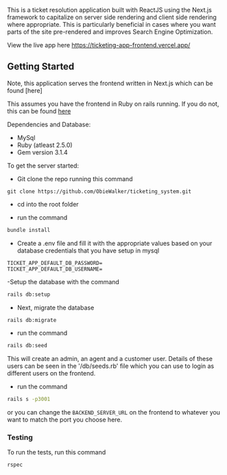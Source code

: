 This is a ticket resolution application built with ReactJS using the Next.js framework to capitalize on server side rendering and client side rendering where appropriate. This is particularly beneficial in cases where you want parts of the site pre-rendered and improves Search Engine Optimization.


View the live app here https://ticketing-app-frontend.vercel.app/

## Getting Started

Note, this application serves the frontend written in Next.js which can be found [here]

This assumes you have the frontend in Ruby on rails running. If you do not, this can be found [here](https://github.com/ObieWalker/ticketing-app-frontend.git)



Dependencies and Database:
- MySql
- Ruby (atleast 2.5.0)
- Gem version 3.1.4

To get the server started:

- Git clone the repo running this command

```git clone https://github.com/ObieWalker/ticketing_system.git```

- cd into the root folder

- run the command 

```bash
bundle install
```

- Create a .env file and fill it with the appropriate values based on your database credentials that you have setup in mysql

```
TICKET_APP_DEFAULT_DB_PASSWORD=
TICKET_APP_DEFAULT_DB_USERNAME=
```

-Setup the database with the command

```bash
rails db:setup
```

- Next, migrate the database

```bash
rails db:migrate
```

- run the command 

```bash
rails db:seed
```

This will create an admin, an agent and a customer user. Details of these users can be seen in the '/db/seeds.rb' file which you can use to login as different users on the frontend.


- run the command 

```bash
rails s -p3001 
```

or you can change the `BACKEND_SERVER_URL` on the frontend to whatever you want to match the port you choose here.



### Testing

To run the tests, run this command 

```bash
rspec
```

